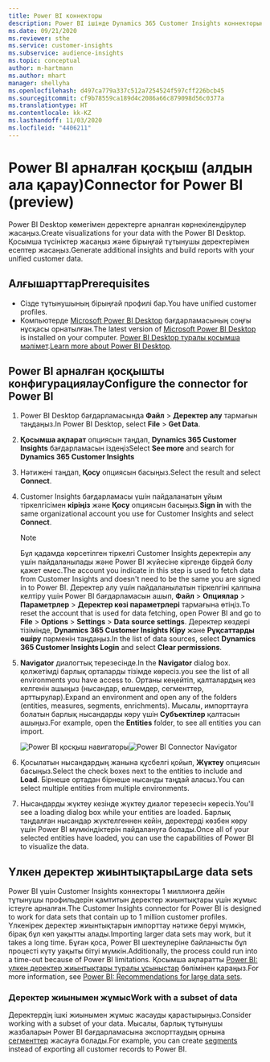 ```yaml
---
title: Power BI коннекторы
description: Power BI ішінде Dynamics 365 Customer Insights коннекторын пайдалану жолы туралы ақпарат.
ms.date: 09/21/2020
ms.reviewer: sthe
ms.service: customer-insights
ms.subservice: audience-insights
ms.topic: conceptual
author: m-hartmann
ms.author: mhart
manager: shellyha
ms.openlocfilehash: d497ca779a337c512a7254524f597cff226bcb45
ms.sourcegitcommit: cf9b78559ca189d4c2086a66c879098d56c0377a
ms.translationtype: HT
ms.contentlocale: kk-KZ
ms.lasthandoff: 11/03/2020
ms.locfileid: "4406211"
---
```

# <a name="connector-for-power-bi-preview"></a><span data-ttu-id="3c5a2-103">Power BI арналған қосқыш (алдын ала қарау)</span><span class="sxs-lookup"><span data-stu-id="3c5a2-103">Connector for Power BI (preview)</span></span>

<span data-ttu-id="3c5a2-104">Power BI Desktop көмегімен деректерге арналған көрнекілендірулер жасаңыз.</span><span class="sxs-lookup"><span data-stu-id="3c5a2-104">Create visualizations for your data with the Power BI Desktop.</span></span> <span data-ttu-id="3c5a2-105">Қосымша түсініктер жасаңыз және бірыңғай тұтынушы деректерімен есептер жасаңыз.</span><span class="sxs-lookup"><span data-stu-id="3c5a2-105">Generate additional insights and build reports with your unified customer data.</span></span>

## <a name="prerequisites"></a><span data-ttu-id="3c5a2-106">Алғышарттар</span><span class="sxs-lookup"><span data-stu-id="3c5a2-106">Prerequisites</span></span>

- <span data-ttu-id="3c5a2-107">Сізде тұтынушының бірыңғай профилі бар.</span><span class="sxs-lookup"><span data-stu-id="3c5a2-107">You have unified customer profiles.</span></span>
- <span data-ttu-id="3c5a2-108">Компьютерде [Microsoft Power BI Desktop](https://powerbi.microsoft.com/desktop/) бағдарламасының соңғы нұсқасы орнатылған.</span><span class="sxs-lookup"><span data-stu-id="3c5a2-108">The latest version of [Microsoft Power BI Desktop](https://powerbi.microsoft.com/desktop/) is installed on your computer.</span></span> <span data-ttu-id="3c5a2-109">[Power BI Desktop туралы қосымша мәлімет](https://docs.microsoft.com/power-bi/desktop-what-is-desktop).</span><span class="sxs-lookup"><span data-stu-id="3c5a2-109">[Learn more about Power BI Desktop](https://docs.microsoft.com/power-bi/desktop-what-is-desktop).</span></span>

## <a name="configure-the-connector-for-power-bi"></a><span data-ttu-id="3c5a2-110">Power BI арналған қосқышты конфигурациялау</span><span class="sxs-lookup"><span data-stu-id="3c5a2-110">Configure the connector for Power BI</span></span>

1. <span data-ttu-id="3c5a2-111">Power BI Desktop бағдарламасында **Файл** > **Деректер алу** тармағын таңдаңыз.</span><span class="sxs-lookup"><span data-stu-id="3c5a2-111">In Power BI Desktop, select **File** > **Get Data**.</span></span>

1. <span data-ttu-id="3c5a2-112">**Қосымша ақпарат** опциясын таңдап, **Dynamics 365 Customer Insights** бағдарламасын іздеңіз</span><span class="sxs-lookup"><span data-stu-id="3c5a2-112">Select **See more** and search for **Dynamics 365 Customer Insights**</span></span>

1. <span data-ttu-id="3c5a2-113">Нәтижені таңдап, **Қосу** опциясын басыңыз.</span><span class="sxs-lookup"><span data-stu-id="3c5a2-113">Select the result and select **Connect**.</span></span>

1. <span data-ttu-id="3c5a2-114">Customer Insights бағдарламасы үшін пайдаланатын ұйым тіркелгісімен **кіріңіз** және **Қосу** опциясын басыңыз.</span><span class="sxs-lookup"><span data-stu-id="3c5a2-114">**Sign in** with the same organizational account you use for Customer Insights and select **Connect**.</span></span>
   > [!NOTE]
   > <span data-ttu-id="3c5a2-115">Бұл қадамда көрсетілген тіркелгі Customer Insights деректерін алу үшін пайдаланылады және Power BI жүйесіне кіргенде бірдей болу қажет емес.</span><span class="sxs-lookup"><span data-stu-id="3c5a2-115">The account you indicate in this step is used to fetch data from Customer Insights and doesn't need to be the same you are signed in to Power BI.</span></span> <span data-ttu-id="3c5a2-116">Деректер алу үшін пайдаланылатын тіркелгіні қалпына келтіру үшін Power BI бағдарламасын ашып, **Файл** > **Опциялар** > **Параметрлер** > **Деректер көзі параметрлері** тармағына өтіңіз.</span><span class="sxs-lookup"><span data-stu-id="3c5a2-116">To reset the account that is used for data fetching, open Power BI and go to **File** > **Options** > **Settings** > **Data source settings**.</span></span> <span data-ttu-id="3c5a2-117">Деректер көздері тізімінде, **Dynamics 365 Customer Insights Кіру** және **Рұқсаттарды өшіру** пәрменін таңдаңыз.</span><span class="sxs-lookup"><span data-stu-id="3c5a2-117">In the list of data sources, select **Dynamics 365 Customer Insights Login** and select **Clear permissions**.</span></span>  

1. <span data-ttu-id="3c5a2-118">**Navigator** диалогтық терезесінде.</span><span class="sxs-lookup"><span data-stu-id="3c5a2-118">In the **Navigator** dialog box.</span></span> <span data-ttu-id="3c5a2-119">қолжетімді барлық орталарды тізімде көресіз.</span><span class="sxs-lookup"><span data-stu-id="3c5a2-119">you see the list of all environments you have access to.</span></span> <span data-ttu-id="3c5a2-120">Ортаны кеңейтіп, қалталардың кез келгенін ашыңыз (нысандар, өлшемдер, сегменттер, арттырулар).</span><span class="sxs-lookup"><span data-stu-id="3c5a2-120">Expand an environment and open any of the folders (entities, measures, segments, enrichments).</span></span> <span data-ttu-id="3c5a2-121">Мысалы, импорттауға болатын барлық нысандарды көру үшін **Субъектілер** қалтасын ашыңыз.</span><span class="sxs-lookup"><span data-stu-id="3c5a2-121">For example, open the **Entities** folder, to see all entities you can import.</span></span>

   <span data-ttu-id="3c5a2-122">![Power BI қосқыш навигаторы](media/power-bi-navigator.png "Power BI қосқыш навигаторы")</span><span class="sxs-lookup"><span data-stu-id="3c5a2-122">![Power BI Connector Navigator](media/power-bi-navigator.png "Power BI Connector Navigator")</span></span>

1. <span data-ttu-id="3c5a2-123">Қосылатын нысандардың жанына құсбелгі қойып, **Жүктеу** опциясын басыңыз.</span><span class="sxs-lookup"><span data-stu-id="3c5a2-123">Select the check boxes next to the entities to include and **Load**.</span></span> <span data-ttu-id="3c5a2-124">Бірнеше ортадан бірнеше нысанды таңдай аласыз.</span><span class="sxs-lookup"><span data-stu-id="3c5a2-124">You can select multiple entities from multiple environments.</span></span>

1. <span data-ttu-id="3c5a2-125">Нысандарды жүктеу кезінде жүктеу диалог терезесін көресіз.</span><span class="sxs-lookup"><span data-stu-id="3c5a2-125">You'll see a loading dialog box while your entities are loaded.</span></span> <span data-ttu-id="3c5a2-126">Барлық таңдалған нысандар жүктелгеннен кейін, деректерді көзбен көру үшін Power BI мүмкіндіктерін пайдалануға болады.</span><span class="sxs-lookup"><span data-stu-id="3c5a2-126">Once all of your selected entities have loaded, you can use the capabilities of Power BI to visualize the data.</span></span>

## <a name="large-data-sets"></a><span data-ttu-id="3c5a2-127">Үлкен деректер жиынтықтары</span><span class="sxs-lookup"><span data-stu-id="3c5a2-127">Large data sets</span></span>

<span data-ttu-id="3c5a2-128">Power BI үшін Customer Insights коннекторы 1 миллионға дейін тұтынушы профильдерін қамтитын деректер жиынтықтары үшін жұмыс істеуге арналған.</span><span class="sxs-lookup"><span data-stu-id="3c5a2-128">The Customer Insights connector for Power BI is designed to work for data sets that contain up to 1 million customer profiles.</span></span> <span data-ttu-id="3c5a2-129">Үлкенірек деректер жиынтықтарын импорттау нәтиже беруі мүмкін, бірақ бұл көп уақытты алады.</span><span class="sxs-lookup"><span data-stu-id="3c5a2-129">Importing larger data sets may work, but it takes a long time.</span></span> <span data-ttu-id="3c5a2-130">Бұған қоса, Power BI шектеулеріне байланысты бұл процесті күту уақыты бітуі мүмкін.</span><span class="sxs-lookup"><span data-stu-id="3c5a2-130">Additionally, the process could run into a time-out because of Power BI limitations.</span></span> <span data-ttu-id="3c5a2-131">Қосымша ақпаратты [Power BI: үлкен деректер жиынтықтары туралы ұсыныстар](https://docs.microsoft.com/power-bi/admin/service-premium-what-is#large-datasets) бөлімінен қараңыз.</span><span class="sxs-lookup"><span data-stu-id="3c5a2-131">For more information, see [Power BI: Recommendations for large data sets](https://docs.microsoft.com/power-bi/admin/service-premium-what-is#large-datasets).</span></span> 

### <a name="work-with-a-subset-of-data"></a><span data-ttu-id="3c5a2-132">Деректер жиынымен жұмыс</span><span class="sxs-lookup"><span data-stu-id="3c5a2-132">Work with a subset of data</span></span>

<span data-ttu-id="3c5a2-133">Деректердің ішкі жиынымен жұмыс жасауды қарастырыңыз.</span><span class="sxs-lookup"><span data-stu-id="3c5a2-133">Consider working with a subset of your data.</span></span> <span data-ttu-id="3c5a2-134">Мысалы, барлық тұтынушы жазбаларын Power BI бағдарламасына экспорттаудың орнына [сегменттер](segments.md) жасауға болады.</span><span class="sxs-lookup"><span data-stu-id="3c5a2-134">For example, you can create [segments](segments.md) instead of exporting all customer records to Power BI.</span></span>
